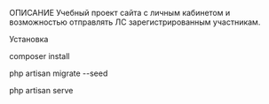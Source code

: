 ОПИСАНИЕ Учебный проект сайта с личным кабинетом и возможностью отправлять ЛС зарегистрированным участникам.

Установка

composer install

php artisan migrate --seed

php artisan serve
